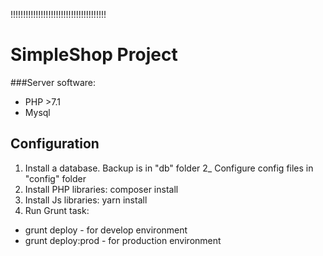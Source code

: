 !!!!!!!!!!!!!!!!!!!!!!!!!!!!!!!!!!!!!!



SimpleShop Project
=====================


###Server software:

* PHP >7.1
* Mysql

Configuration
-----------------
1) Install a database. Backup is in "db" folder
2_ Configure config files in "config" folder
3) Install PHP libraries: composer install
4) Install Js libraries: yarn install
5) Run Grunt task:
 - grunt deploy - for develop environment
 - grunt deploy:prod - for production environment

